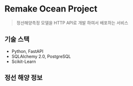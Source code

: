 # Remake Ocean Project

> 정선해양측정 모델을 HTTP API로 개발 하여서 배포하는 서비스

## 기술 스택

- Python, FastAPI
- SQLAlchemy 2.0, PostgreSQL
- Scikit-Learn


## 정선 해양 정보

